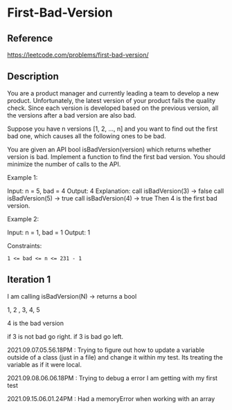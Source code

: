 # First-Bad-Version
## Reference
https://leetcode.com/problems/first-bad-version/

## Description

You are a product manager and currently leading a team to develop a new product. Unfortunately, the latest version of your product fails the quality check. Since each version is developed based on the previous version, all the versions after a bad version are also bad.

Suppose you have n versions [1, 2, ..., n] and you want to find out the first bad one, which causes all the following ones to be bad.

You are given an API bool isBadVersion(version) which returns whether version is bad. Implement a function to find the first bad version. You should minimize the number of calls to the API.

 

Example 1:

Input: n = 5, bad = 4
Output: 4
Explanation:
call isBadVersion(3) -> false
call isBadVersion(5) -> true
call isBadVersion(4) -> true
Then 4 is the first bad version.

Example 2:

Input: n = 1, bad = 1
Output: 1

 

Constraints:

    1 <= bad <= n <= 231 - 1

## Iteration 1

I am calling isBadVersion(N) -> returns a bool


1, 2 , 3, 4, 5

4 is the bad version

if 3 is not bad go right.
if 3 is bad go left.



2021.09.07.05.56.18PM <NA>: Trying to figure out how to update a variable outside of a class (just in a file) and change
it within my test. Its treating the variable as if it were local.

2021.09.08.06.06.18PM <NA>: Trying to debug a error I am getting with my first test

2021.09.15.06.01.24PM <NA>: Had a memoryError when working with an array